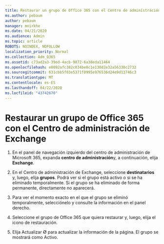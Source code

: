 ```yaml
---
title: Restaurar un grupo de Office 365 con el Centro de administración de Exchange
ms.author: pebaum
author: pebaum
manager: mnirkhe
ms.date: 04/21/2020
ms.audience: Admin
ms.topic: article
ROBOTS: NOINDEX, NOFOLLOW
localization_priority: Normal
ms.collection: Adm_O365
ms.assetid: c73ad2a3-39ed-4acb-9872-6a38eda11464
ms.openlocfilehash: e0092afc382c034be0c1e130d2e32a56330c2732
ms.sourcegitcommit: 631cbb5f03e5371f0995e976536d24e9d13746c3
ms.translationtype: MT
ms.contentlocale: es-ES
ms.lasthandoff: 04/22/2020
ms.locfileid: "43742670"
---
```

# <a name="restore-an-office-365-group-using-the-exchange-admin-center"></a>Restaurar un grupo de Office 365 con el Centro de administración de Exchange

1. En el panel de navegación izquierdo del centro de administración de Microsoft 365, expanda **centro de administración**y, a continuación, elija **Exchange**.
    
2. En el Centro de administración de Exchange, seleccione **destinatarios** y, luego, elija **grupos**. Podrá ver si el grupo está activo o si se ha eliminado temporalmente. Si el grupo se ha eliminado de forma permanente, directamente no aparecerá.
    
3. Para ver el momento exacto en el que el grupo se eliminó temporalmente, selecciónelo y consulte la información en el panel derecho.
    
4. Seleccione el grupo de Office 365 que quiera restaurar y, luego, elija el icono de restauración.
    
5. Elija Actualizar ![Icono Actualizar](media/6464df90-2a91-4c1f-92a6-9a38c7696ac3.gif) para actualizar la información de la página. El grupo se mostrará como Activo. 
    

